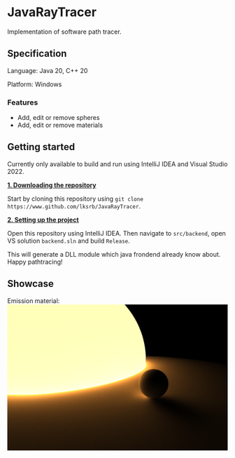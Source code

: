 # JavaRayTracer
Implementation of software path tracer.

## Specification
Language: Java 20, C++ 20

Platform: Windows

### Features
- Add, edit or remove spheres
- Add, edit or remove materials

## Getting started
Currently only available to build and run using IntelliJ IDEA and Visual Studio 2022.

<ins>**1. Downloading the repository**</ins>

Start by cloning this repository using `git clone https://www.github.com/lksrb/JavaRayTracer`.

<ins>**2. Setting up the project**</ins>

Open this repository using IntelliJ IDEA. Then navigate to `src/backend`, open VS solution `backend.sln` and build `Release`.

This will generate a DLL module which java frondend already know about. Happy pathtracing!

## Showcase
Emission material:
![Emission material](https://raw.githubusercontent.com/lksrb/RayTracing/master/res/raytraced.png)
